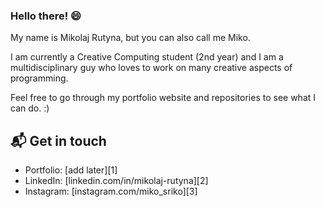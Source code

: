 ### Hello there! 😄

<!--
**LaterBloxxer/LaterBloxxer** is a ✨ _special_ ✨ repository because its `README.md` (this file) appears on your GitHub profile.

Here are some ideas to get you started:

- 🔭 I’m currently working on ...
- 🌱 I’m currently learning ...
- 👯 I’m looking to collaborate on ...
- 🤔 I’m looking for help with ...
- 💬 Ask me about ...
- 📫 How to reach me: ...
- 😄 Pronouns: ...
- ⚡ Fun fact: ...
-->

My name is Mikolaj Rutyna, but you can also call me Miko.

I am currently a Creative Computing student (2nd year) and I am a multidisciplinary guy who loves to work on many creative aspects of programming.

Feel free to go through my portfolio website and repositories to see what I can do. :)

## 📬 Get in touch

- Portfolio: [add later][1]
- LinkedIn: [linkedin.com/in/mikolaj-rutyna][2]
- Instagram: [instagram.com/miko_sriko][3]

